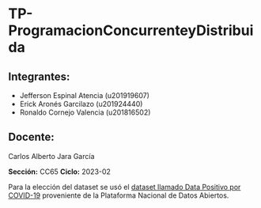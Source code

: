 # TP-ProgramacionConcurrenteyDistribuida
## Integrantes:
- Jefferson Espinal Atencia (u201919607)
- Erick Aronés Garcilazo (u201924440)
- Ronaldo Cornejo Valencia (u201816502)

## Docente: 
Carlos Alberto Jara García

**Sección:** CC65
**Ciclo:** 2023-02

Para la elección del dataset se usó el [dataset llamado Data Positivo por COVID-19](https://www.datosabiertos.gob.pe/dataset/casos-positivos-por-covid-19-ministerio-de-salud-minsa/resource/690e57a6-a465-47d8-86fd) proveniente de la Plataforma Nacional de Datos Abiertos.

